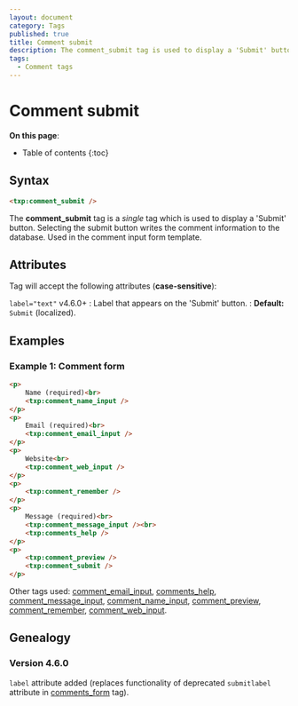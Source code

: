 ```yaml
---
layout: document
category: Tags
published: true
title: Comment submit
description: The comment_submit tag is used to display a 'Submit' button.
tags:
  - Comment tags
---
```


# Comment submit

**On this page**:

* Table of contents
{:toc}

## Syntax

~~~ html
<txp:comment_submit />
~~~

The **comment_submit** tag is a *single* tag which is used to display a 'Submit' button. Selecting the submit button writes the comment information to the database. Used in the comment input form template.

## Attributes

Tag will accept the following attributes (**case-sensitive**):

`label="text"` <span class="footnote warning">v4.6.0+</span>
: Label that appears on the 'Submit' button.
: **Default:** `Submit` (localized).

## Examples

### Example 1: Comment form

~~~ html
<p>
    Name (required)<br>
    <txp:comment_name_input />
</p>
<p>
    Email (required)<br>
    <txp:comment_email_input />
</p>
<p>
    Website<br>
    <txp:comment_web_input />
</p>
<p>
    <txp:comment_remember />
</p>
<p>
    Message (required)<br>
    <txp:comment_message_input /><br>
    <txp:comments_help />
</p>
<p>
    <txp:comment_preview />
    <txp:comment_submit />
</p>
~~~

Other tags used: [comment_email_input](/tags/comment_email_input), [comments_help](/tags/comments_help), [comment_message_input](/tags/comment_message_input), [comment_name_input](/tags/comment_name_input), [comment_preview](/tags/comment_preview), [comment_remember](/tags/comment_remember), [comment_web_input](/tags/comment_web_input).

## Genealogy

### Version 4.6.0

`label` attribute added (replaces functionality of deprecated `submitlabel` attribute in [comments_form](/tags/comments_form) tag).
